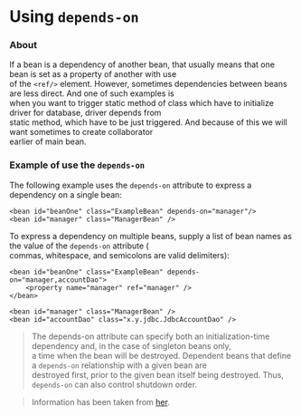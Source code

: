 # Using `depends-on`  

### About  
If a bean is a dependency of another bean, that usually means that one bean is set as a property of another with use  
of the `<ref/>` element. However, sometimes dependencies between beans are less direct. And one of such examples is  
when you want to trigger static method of class which have to initialize driver for database, driver depends from  
static method, which have to be just triggered. And because of this we will want sometimes to create collaborator  
earlier of main bean.  

### Example of use the `depends-on`  
The following example uses the `depends-on` attribute to express a dependency on a single bean:  
```mxml
<bean id="beanOne" class="ExampleBean" depends-on="manager"/>
<bean id="manager" class="ManagerBean" />
```


To express a dependency on multiple beans, supply a list of bean names as the value of the `depends-on` attribute (  
commas, whitespace, and semicolons are valid delimiters):  
```mxml
<bean id="beanOne" class="ExampleBean" depends-on="manager,accountDao">
    <property name="manager" ref="manager" />
</bean>

<bean id="manager" class="ManagerBean" />
<bean id="accountDao" class="x.y.jdbc.JdbcAccountDao" />
```


>The depends-on attribute can specify both an initialization-time dependency and, in the case of singleton beans only,  
a time when the bean will be destroyed. Dependent beans that define a `depends-on` relationship with a given bean are  
destroyed first, prior to the given bean itself being destroyed. Thus, `depends-on` can also control shutdown order.  

>Information has been taken from [her](https://docs.spring.io/spring/docs/current/spring-framework-reference/core.html).  